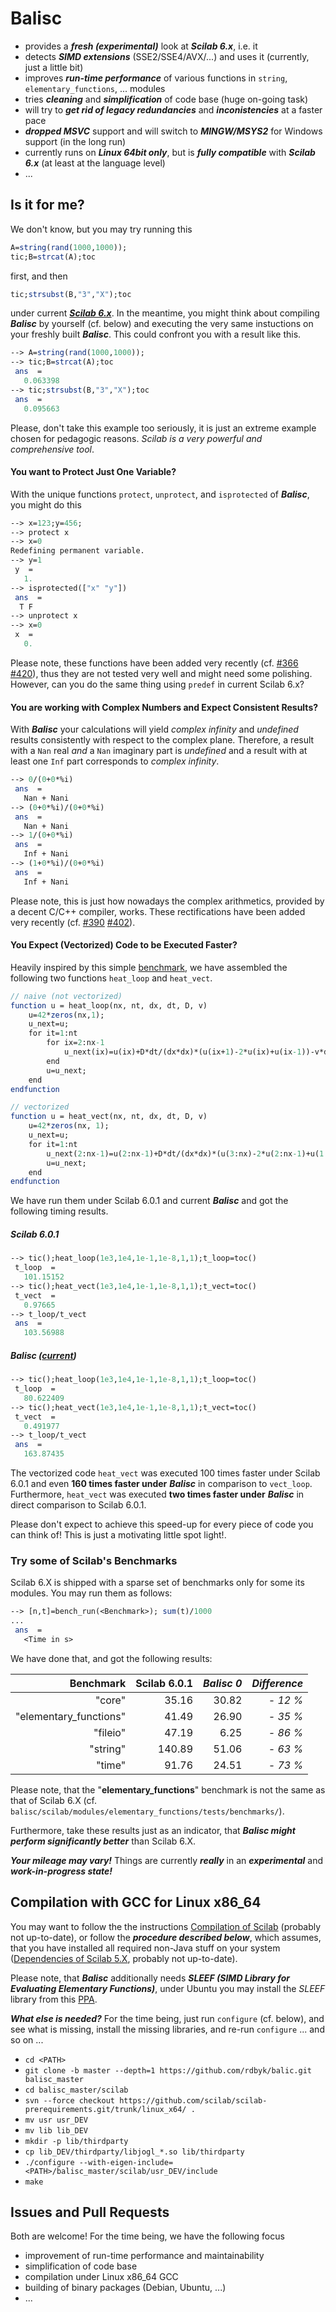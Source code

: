 # Balisc
- provides a **_fresh (experimental)_** look at **_Scilab 6.x_**, i.e. it
- detects **_SIMD extensions_** (SSE2/SSE4/AVX/...) and uses it (currently, just a little bit)
- improves **_run-time performance_** of various functions in `string`, `elementary_functions`, ... modules
- tries **_cleaning_** and **_simplification_** of code base (huge on-going task)
- will try to **_get rid of legacy redundancies_** and **_inconistencies_** at a faster pace
- _**dropped MSVC**_ support and will switch to _**MINGW/MSYS2**_ for Windows support (in the long run)
- currently runs on  _**Linux 64bit only**_, but is _**fully compatible**_ with _**Scilab 6.x**_ (at least at the language level)
- ...
## Is it for me?
We don't know, but you may try running this

```scilab
A=string(rand(1000,1000));
tic;B=strcat(A);toc
```

first, and then

```scilab
tic;strsubst(B,"3","X");toc
```

under current [**_Scilab 6.x_**](http://www.scilab.org/en/development/nightly_builds/master). In the meantime, you might think about compiling **_Balisc_** by yourself (cf. below) and executing the very same instuctions on your freshly built **_Balisc_**. This could confront you with a result like this.

```scilab
--> A=string(rand(1000,1000));
--> tic;B=strcat(A);toc
 ans  =
   0.063398
--> tic;strsubst(B,"3","X");toc
 ans  =
   0.095663
```

Please, don't take this example too seriously, it is just an extreme example chosen for pedagogic reasons. *Scilab is a very powerful and comprehensive tool*.

#### You want to Protect Just One Variable?
With the unique functions `protect`, `unprotect`, and `isprotected` of **_Balisc_**, you might do this 
```scilab
--> x=123;y=456;
--> protect x
--> x=0
Redefining permanent variable.
--> y=1
 y  = 
   1.
--> isprotected(["x" "y"])
 ans  =
  T F
--> unprotect x
--> x=0
 x  = 
   0.
```
Please note, these functions have been added very recently (cf. [#366](https://github.com/rdbyk/balisc/pull/366) [#420](https://github.com/rdbyk/balisc/pull/420)), thus they are not tested very well and might need some polishing. However, can you do the same thing using `predef` in current Scilab 6.x?

#### You are working with Complex Numbers and Expect Consistent Results?
With **_Balisc_** your calculations will yield _complex infinity_ and _undefined_ results consistently with respect to the
complex plane. Therefore, a result with a `Nan` real _and_ a `Nan` imaginary part is _undefined_ and a result with at least one `Inf` part corresponds to _complex infinity_.
```scilab
--> 0/(0+0*%i)
 ans  =
   Nan + Nani
--> (0+0*%i)/(0+0*%i)
 ans  =
   Nan + Nani
--> 1/(0+0*%i)
 ans  =
   Inf + Nani
--> (1+0*%i)/(0+0*%i)
 ans  =
   Inf + Nani
```
Please note, this is just how nowadays the complex arithmetics, provided by a decent C/C++ compiler, works. These rectifications have been added very recently (cf. [#390](https://github.com/rdbyk/balisc/pull/390) [#402](https://github.com/rdbyk/balisc/pull/402)).

#### You Expect (Vectorized) Code to be Executed Faster?
Heavily inspired by this simple [benchmark](https://github.com/antoine-levitt/benchmark_heat), we have assembled the following two functions `heat_loop` and `heat_vect`. 

```scilab
// naive (not vectorized)
function u = heat_loop(nx, nt, dx, dt, D, v)
    u=42*zeros(nx,1);
    u_next=u;
    for it=1:nt
        for ix=2:nx-1
            u_next(ix)=u(ix)+D*dt/(dx*dx)*(u(ix+1)-2*u(ix)+u(ix-1))-v*dt/dx*(u(ix+1)-u(ix));
        end
        u=u_next;
    end
endfunction

// vectorized
function u = heat_vect(nx, nt, dx, dt, D, v)
    u=42*zeros(nx, 1);
    u_next=u;
    for it=1:nt
        u_next(2:nx-1)=u(2:nx-1)+D*dt/(dx*dx)*(u(3:nx)-2*u(2:nx-1)+u(1:nx-2))-v*dt/dx*(u(3:nx)-u(2:nx-1));
        u=u_next;
    end
endfunction
```
We have run them under Scilab 6.0.1 and current *__Balisc__* and got the following timing results.
##### Scilab 6.0.1
```scilab
--> tic();heat_loop(1e3,1e4,1e-1,1e-8,1,1);t_loop=toc()
 t_loop  = 
   101.15152
--> tic();heat_vect(1e3,1e4,1e-1,1e-8,1,1);t_vect=toc()
 t_vect  = 
   0.97665
--> t_loop/t_vect
 ans  =
   103.56988
```
##### Balisc ([current](https://github.com/rdbyk/balisc/tree/b9641ac26a28efe78a55bd9b280c927546704130))
```scilab
--> tic();heat_loop(1e3,1e4,1e-1,1e-8,1,1);t_loop=toc()
 t_loop  = 
   80.622409
--> tic();heat_vect(1e3,1e4,1e-1,1e-8,1,1);t_vect=toc()
 t_vect  = 
   0.491977
--> t_loop/t_vect
 ans  =
   163.87435
```
The vectorized code `heat_vect` was executed 100 times faster under Scilab 6.0.1 and even __160 times faster under__ *__Balisc__* in comparison to `vect_loop`. Furthermore, `heat_vect` was executed __two times faster under__ *__Balisc__* in direct comparison to Scilab 6.0.1.

Please don't expect to achieve this speed-up for every piece of code you can think of!
This is just a motivating little spot light!.

### Try some of Scilab's Benchmarks

Scilab 6.X is shipped with a sparse set of benchmarks only for some its modules. You may run them as follows:

```scilab
--> [n,t]=bench_run(<Benchmark>); sum(t)/1000
...
 ans  =
   <Time in s>
```
We have done that, and got the following results:

| Benchmark | Scilab 6.0.1 | _Balisc 0_ | _Difference_ |
| ---------:| ------------:| ----------:| ------------:|
| "core" | 35.16 | 30.82 | _- 12 %_ |
| "elementary_functions" | 41.49 | 26.90 | _- 35 %_ |
| "fileio" | 47.19 | 6.25 | _- 86 %_ |
| "string" | 140.89 | 51.06 | _- 63 %_ |
| "time" | 91.76 | 24.51 | _- 73 %_ |

Please note, that the "**elementary_functions**" benchmark is not the same as that of Scilab 6.X (cf. `balisc/scilab/modules/elementary_functions/tests/benchmarks/`).

Furthermore, take these results just as an indicator, that **_Balisc might perform significantly better_** than Scilab 6.X.

**_Your mileage may vary!_** Things are currently **_really_** in an **_experimental_** and **_work-in-progress state!_**
 
## Compilation with GCC for Linux x86_64
You may want to follow the the instructions [Compilation of Scilab](https://wiki.scilab.org/Compilation%20of%20Scilab) (probably not up-to-date), or follow the **_procedure described below_**, which assumes, that you have installed all required non-Java stuff on your
system ([Dependencies of Scilab 5.X](https://wiki.scilab.org/Dependencies%20of%20Scilab%205.X), probably not up-to-date).

Please note, that **_Balisc_** additionally needs **_SLEEF (SIMD Library for Evaluating Elementary Functions)_**, under Ubuntu you may install the *SLEEF* library from this [PPA](https://launchpad.net/~shibatch/+archive/ubuntu/sleef).

**_What else is needed?_** For the time being, just run `configure` (cf. below), and see what is missing, install the missing libraries, and re-run `configure` ... and so on ...

- `cd <PATH>`
- `git clone -b master --depth=1 https://github.com/rdbyk/balic.git balisc_master`
- `cd balisc_master/scilab`
- `svn --force checkout https://github.com/scilab/scilab-prerequirements.git/trunk/linux_x64/ .`
- `mv usr usr_DEV`
- `mv lib lib_DEV`
- `mkdir -p lib/thirdparty`
- `cp lib_DEV/thirdparty/libjogl_*.so lib/thirdparty`
- `./configure --with-eigen-include=<PATH>/balisc_master/scilab/usr_DEV/include`
- `make`

## Issues and Pull Requests
Both are welcome! For the time being, we have the following focus
- improvement of run-time performance and maintainability
- simplification of code base
- compilation under Linux x86_64 GCC
- building of binary packages (Debian, Ubuntu, ...)
- ...
